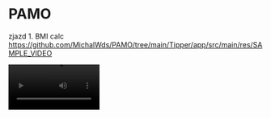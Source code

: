 # PAMO
zjazd 1. BMI calc
https://github.com/MichalWds/PAMO/tree/main/Tipper/app/src/main/res/SAMPLE_VIDEO

<video src='[your URL here](https://github.com/MichalWds/PAMO/tree/main/Tipper/app/src/main/res/SAMPLE_VIDEO)' width=180/>


https://user-images.githubusercontent.com/47868085/224396954-49658a9b-5456-47b9-a22c-8c24a67ba2f5.mp4

